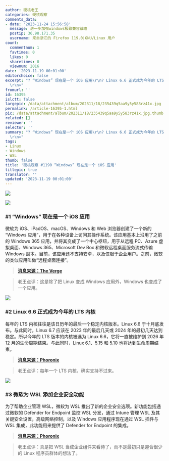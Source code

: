 ```yaml
---
author: 硬核老王
categories: 硬核观察
comments_data:
- date: '2023-11-24 15:56:58'
  message: 进一步加强windows极致兼容战略
  postip: 36.98.171.35
  username: 来自浙江的 Firefox 119.0|GNU/Linux 用户
count:
  commentnum: 1
  favtimes: 0
  likes: 0
  sharetimes: 0
  viewnum: 2016
date: '2023-11-19 00:01:00'
editorchoice: false
excerpt: "? “Windows” 现在是一个 iOS 应用\r\n? Linux 6.6 正式成为今年的 LTS 内核\r\n? 微软为 WSL 添加企业安全功能\r\n»
  \r\n»"
fromurl: ''
id: 16395
islctt: false
largepic: /data/attachment/album/202311/18/235439q5aa9y5y583rz41x.jpg
permalink: /article-16395-1.html
pic: /data/attachment/album/202311/18/235439q5aa9y5y583rz41x.jpg.thumb.jpg
related: []
reviewer: ''
selector: ''
summary: "? “Windows” 现在是一个 iOS 应用\r\n? Linux 6.6 正式成为今年的 LTS 内核\r\n? 微软为 WSL 添加企业安全功能\r\n»
  \r\n»"
tags:
- Linux
- Windows
- WSL
thumb: false
title: '硬核观察 #1190 “Windows” 现在是一个 iOS 应用'
titlepic: true
translator: ''
updated: '2023-11-19 00:01:00'
---
```


![](/data/attachment/album/202311/18/235439q5aa9y5y583rz41x.jpg)


![](/data/attachment/album/202311/18/235513pjv9ym17yfiffhii.png)


### #1 “Windows” 现在是一个 iOS 应用


微软为 iOS、iPadOS、macOS、Windows 和 Web 浏览器创建了一个新的 “Windows 应用”，用于在各种设备上访问其操作系统。该应用基本上沿用了之前的 Windows 365 应用，并将其变成了一个中心枢纽，用于从远程 PC、Azure 虚拟桌面、Windows 365、Microsoft Dev Box 和微软远程桌面服务流式传输 Windows 副本。目前，该应用还不支持安卓，以及仅限于企业用户。之前，微软的类似应用叫做“远程桌面连接”。



> 
> **[消息来源：The Verge](https://www.theverge.com/2023/11/16/23963568/microsoft-windows-app-ios-ipados-macos-web)**
> 
> 
> 



> 
> 老王点评：这是除了把 Linux 变成 Windows 应用外，Windows 也变成了一个应用。
> 
> 
> 


![](/data/attachment/album/202311/18/235539yiww4ifqqlqwrdwz.png)


### #2 Linux 6.6 正式成为今年的 LTS 内核


每年的 LTS 内核往往是该日历年的最后一个稳定内核版本。Linux 6.6 于十月底发布。与此同时，Linux 6.7 应该在 2023 年的最后几天或 2024 年的最初几天达到稳定。所以今年的 LTS 版本的内核被选为 Linux 6.6，它将一直被维护到 2026 年 12 月的生命周期结束。与此同时，Linux 6.1、5.15 和 5.10 也将达到生命周期结束。



> 
> **[消息来源：Phoronix](https://www.phoronix.com/news/Linux-6.6-Goes-LTS)**
> 
> 
> 



> 
> 老王点评：每年一个 LTS 内核，确实支持不过来。
> 
> 
> 


![](/data/attachment/album/202311/18/235553ku0lcmrlybujv0ex.png)


### #3 微软为 WSL 添加企业安全功能


为了帮助企业管理 WSL，微软为 WSL 推出了新的企业安全选项。新功能包括通过微软的 Defender for Endpoint 监控 WSL 分发，通过 Intune 管理 WSL 及其关键安全设置，高级网络控制，以及 Windows 应用程序现在通过 WSL 插件与 WSL 集成，此功能用来提供了 Defender for Endpoint 的集成。



> 
> **[消息来源：Phoronix](https://www.phoronix.com/news/Microsoft-Security-WSL)**
> 
> 
> 



> 
> 老王点评：真是把 WSL 当成企业组件来看待了，而不是最初只是迎合很少的 Linux 程序员群体的想法了。
> 
> 
>